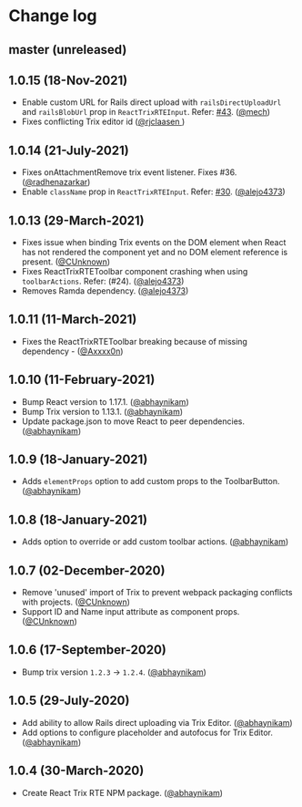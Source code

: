 # Change log

## master (unreleased)


## 1.0.15 (18-Nov-2021)
* Enable custom URL for Rails direct upload with `railsDirectUploadUrl` and `railsBlobUrl` prop in `ReactTrixRTEInput`. Refer: [#43](/issues/43). ([@mech][])
* Fixes conflicting Trix editor id ([@rjclaasen ][])

## 1.0.14 (21-July-2021)
* Fixes onAttachmentRemove trix event listener. Fixes #36. ([@radhenazarkar][])
* Enable `className` prop in `ReactTrixRTEInput`. Refer: [#30](/issues/30). ([@alejo4373][])

## 1.0.13 (29-March-2021)
* Fixes issue when binding Trix events on the DOM element when React has not rendered the component yet and no DOM element reference is present. ([@CUnknown][])
* Fixes ReactTrixRTEToolbar component crashing when using `toolbarActions`. Refer: (#24). ([@alejo4373][])
* Removes Ramda dependency. ([@alejo4373][])

## 1.0.11 (11-March-2021)
* Fixes the ReactTrixRTEToolbar breaking because of missing dependency - ([@Axxxx0n][])

## 1.0.10 (11-February-2021)
* Bump React version to 1.17.1. ([@abhaynikam][])
* Bump Trix version to 1.13.1. ([@abhaynikam][])
* Update package.json to move React to peer dependencies. ([@abhaynikam][])

## 1.0.9 (18-January-2021)
* Adds `elementProps` option to add custom props to the ToolbarButton. ([@abhaynikam][])

## 1.0.8 (18-January-2021)
* Adds option to override or add custom toolbar actions. ([@abhaynikam][])

## 1.0.7 (02-December-2020)
* Remove 'unused' import of Trix to prevent webpack packaging conflicts with projects. ([@CUnknown][])
* Support ID and Name input attribute as component props. ([@CUnknown][])

## 1.0.6 (17-September-2020)

* Bump trix version `1.2.3` -> `1.2.4`. ([@abhaynikam][])

## 1.0.5 (29-July-2020)

* Add ability to allow Rails direct uploading via Trix Editor. ([@abhaynikam][])
* Add options to configure placeholder and autofocus for Trix Editor. ([@abhaynikam][])

## 1.0.4 (30-March-2020)

* Create React Trix RTE NPM package. ([@abhaynikam][])

[@abhaynikam]: https://github.com/abhaynikam
[@CUnknown]: https://github.com/CUnknown
[@Axxxx0n]: https://github.com/Axxxx0n
[@alejo4373]: https://github.com/alejo4373
[@radhenazarkar]: https://github.com/radhenazarkar
[@mech]: https://github.com/mech
[@rjclaasen]: https://github.com/rjclaasen
